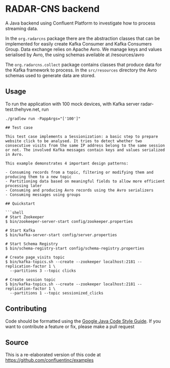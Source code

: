 # RADAR-CNS backend

A Java backend using Confluent Platform to investigate how to process streaming data.

In the `org.radarcns` package there are the abstraction classes that can be implemented for easily create Kafka Consumer and Kafka Consumers Group. Data exchange relies on Apache Avro. We manage keys and values serialised by Avro, the using schemas aveilable at /resources/avro

The `org.radarcns.collect` package contains classes that produce data for the Kafka framework to process. In the `src/resources` directory the Avro schemas used to generate data are stored.

## Usage

To run the application with 100 mock devices, with Kafka server radar-test.thehyve.net, run

```shell
./gradlew run -PappArgs="['100']"

## Test case

This test case implements a Sessionization: a basic step to prepare website click to be analysed. It tries to detect whether two consecutive visits from the same IP address belong to the same session or not. The involved Kafka messages contain keys and values serialized in Avro.

This example demonstrates 4 important design patterns:

- Consuming records from a topic, filtering or modifying them and producing them to a new topic
- Partitioning data based on meaningful fields to allow more efficient processing later
- Consuming and producing Avro records using the Avro serializers
- Consuming messages using groups

## Quickstart 

```shell
# Start Zookeeper
$ bin/zookeeper-server-start config/zookeeper.properties

# Start Kafka
$ bin/kafka-server-start config/server.properties

# Start Schema Registry
$ bin/schema-registry-start config/schema-registry.properties

# Create page_visits topic
$ bin/kafka-topics.sh --create --zookeeper localhost:2181 --replication-factor 1 \
  --partitions 3 --topic clicks

# Create session topic
$ bin/kafka-topics.sh --create --zookeeper localhost:2181 --replication-factor 1 \
  --partitions 1 --topic sessionized_clicks
```

## Contributing

Code should be formatted using the [Google Java Code Style Guide](https://google.github.io/styleguide/javaguide.html). If you want to contribute a feature or fix, please make a pull request

## Source

This is a re-elaborated version of this code at https://github.com/confluentinc/examples
